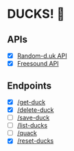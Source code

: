 # DUCKS! 🦆

## APIs
- [X] [Random-d.uk API](https://random-d.uk/api)
- [X] [Freesound API](https://freesound.org/docs/api/overview.html)

## Endpoints
- [X] [/get-duck](http://127.0.0.1:5000/get-duck)
- [X] [/delete-duck](http://127.0.0.1:5000/remove-duck)
- [ ] [/save-duck](http://127.0.0.1:5000/save-duck)
- [ ] [/list-ducks](http://127.0.0.1:5000/list-ducks)
- [ ] [/quack](http://127.0.0.1:5000/quack)
- [X] [/reset-ducks](http://127.0.0.1:5000/reset-ducks)
